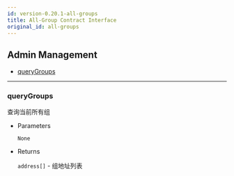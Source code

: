 ```yaml
---
id: version-0.20.1-all-groups
title: All-Group Contract Interface
original_id: all-groups
---
```


<h2 class="hover-list">Admin Management</h2>

- [queryGroups](#queryGroups)

* * *

### queryGroups

查询当前所有组

- Parameters
    
    `None`

- Returns
    
    `address[]` - 组地址列表